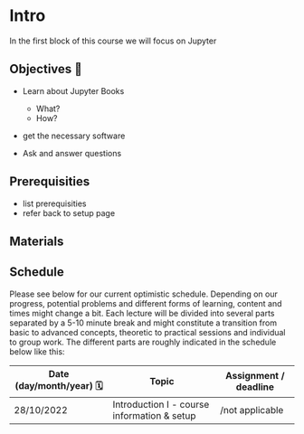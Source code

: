 # Intro 


In the first block of this course we will focus on Jupyter

## Objectives 📍
- Learn about Jupyter Books
    - What?
    - How?
 
- get the necessary software  
- Ask and answer questions


## Prerequisities

- list prerequisities
- refer back to setup page

## Materials 


## Schedule

Please see below for our current optimistic schedule. Depending on our progress, potential problems and different forms of learning, content and times might change a bit. Each lecture will be divided into several parts separated by a 5-10 minute break and might constitute a transition from basic to advanced concepts, theoretic to practical sessions and individual to group work. The different parts are roughly indicated in the schedule below like this:



| Date (day/month/year) 🗓         | Topic   | Assignment / deadline |
|--------------|-----------|------------|
| 28/10/2022 | Introduction I - course information & setup  | /not applicable |
